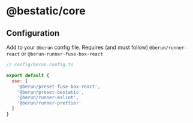 # @bestatic/core

## Configuration

Add to your `@berun` config file. Requires (and must follow) `@berun/runner-react` or `@berun-runner-fuse-box-react`

```js
// config/berun.config.ts

export default {
  use: [
    '@berun/preset-fuse-box-react',
    '@berun/preset-bestatic',
    '@berun/runner-eslint',
    '@berun/runner-prettier'
  ]
}
```

